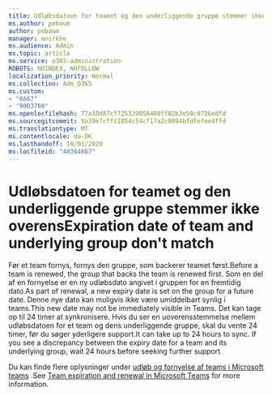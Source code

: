 ```yaml
---
title: Udløbsdatoen for teamet og den underliggende gruppe stemmer ikke overens
ms.author: pebaum
author: pebaum
manager: mnirkhe
ms.audience: Admin
ms.topic: article
ms.service: o365-administration
ROBOTS: NOINDEX, NOFOLLOW
localization_priority: Normal
ms.collection: Adm_O365
ms.custom:
- "6667"
- "9003760"
ms.openlocfilehash: 77a10d87cf725339058408ff82b3e58c0736edfd
ms.sourcegitcommit: 9a39e7cff11854c54c717a2c0094bfdfefee4ffd
ms.translationtype: MT
ms.contentlocale: da-DK
ms.lasthandoff: 10/01/2020
ms.locfileid: "48364667"
---
```

# <a name="expiration-date-of-team-and-underlying-group-dont-match"></a><span data-ttu-id="f0617-102">Udløbsdatoen for teamet og den underliggende gruppe stemmer ikke overens</span><span class="sxs-lookup"><span data-stu-id="f0617-102">Expiration date of team and underlying group don't match</span></span>

<span data-ttu-id="f0617-103">Før et team fornys, fornys den gruppe, som backerer teamet først.</span><span class="sxs-lookup"><span data-stu-id="f0617-103">Before a team is renewed, the group that backs the team is renewed first.</span></span> <span data-ttu-id="f0617-104">Som en del af en fornyelse er en ny udløbsdato angivet i gruppen for en fremtidig dato.</span><span class="sxs-lookup"><span data-stu-id="f0617-104">As part of renewal, a new expiry date is set on the group for a future date.</span></span> <span data-ttu-id="f0617-105">Denne nye dato kan muligvis ikke være umiddelbart synlig i teams.</span><span class="sxs-lookup"><span data-stu-id="f0617-105">This new date may not be immediately visible in Teams.</span></span> <span data-ttu-id="f0617-106">Det kan tage op til 24 timer at synkronisere. Hvis du ser en uoverensstemmelse mellem udløbsdatoen for et team og dens underliggende gruppe, skal du vente 24 timer, før du søger yderligere support.</span><span class="sxs-lookup"><span data-stu-id="f0617-106">It can take up to 24 hours to sync. If you see a discrepancy between the expiry date for a team and its underlying group, wait 24 hours before seeking further support.</span></span>  

<span data-ttu-id="f0617-107">Du kan finde flere oplysninger under [udløb og fornyelse af teams i Microsoft teams](https://docs.microsoft.com/microsoftteams/team-expiration-renewal)  .</span><span class="sxs-lookup"><span data-stu-id="f0617-107">See [Team expiration and renewal in Microsoft Teams](https://docs.microsoft.com/microsoftteams/team-expiration-renewal)  for more information.</span></span>
